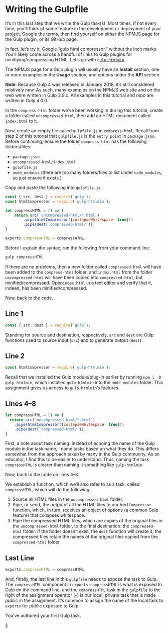# Writing the Gulpfile
It’s in this last step that we write the Gulp task(s). Most times, if not every time, you’ll think of some feature in the development or deployment of your project, Google the terms, then find yourself on either the NPMJS page for the Gulp plugin, or its GitHub page.

In fact, let’s try it. Google “gulp html compressor,” without the inch marks. You’ll likely come across a handful of links to Gulp plugins for minifiying/compressing HTML. Let’s go with [`gulp-htmlmin`](https://www.npmjs.com/package/gulp-htmlmin).

The NPMJS page for a Gulp plugin will usually have an **Install** section, one or more examples in the **Usage** section, and options under the **API** section.

**Note**: Because Gulp 4 was released in January 2018, it’s still considered relatively new. As such, many examples on the NPMJS web site and on the web were written in Gulp 3.9.x. All examples in this tutorial and repo are written in Gulp 4.0.0.

In the `compress-html` folder we’ve been working in during this tutorial, create a folder called `uncompressed-html`, then add an HTML document called `index.html` to it.

Now, create an empty file called `gulpfile.js` in `compress-html`. Recall from step 2 of this tutorial that `gulpfile.js` is the `entry point` in `package.json`. Before continuing, ensure the folder `compress-html` has the following folders/files:
* `package.json`
* `uncompressed-html/index.html`
* `gulpfile.js`
* `node_modules` (there are too many folders/files to list under `node_modules`, so just ensure it exists.)

Copy and paste the following into `gulpfile.js`.

```javascript
const { src, dest } = require(`gulp`);
const htmlCompressor = require(`gulp-htmlmin`);

let compressHTML = () => {
    return src(`uncompressed-html/*.html`)
        .pipe(htmlCompressor({collapseWhitespace: true}))
        .pipe(dest(`compressed-html/`));
}

exports.compressHTML = compressHTML;
```

Before I explain the syntax, run the following from your command line:
```bash
gulp compressHTML
```

If there are no problems, then a new folder called `compressed-html` will have been added to the `compress-html` folder, and `index.html` from the folder `uncompressed-html` will have been copied into `compressed-html`, but minified/compressed. Open`index.html` in a text editor and verify that it, indeed, has been minified/compressed.

Now, back to the code.

## Line 1
```javascript
const { src, dest } = require(`gulp`);
```

Standing for source and destination, respectively, `src` and `dest` are Gulp functions used to source input (`src`) and to generate output (`dest`).

## Line 2
```javascript
const htmlCompressor = require(`gulp-htmlmin`);
```

Recall that we installed the Gulp module/plug-in earlier by running `npm i -D gulp-htmlmin`, which installed `gulp-htmlmin` into the `node_modules` folder. This assignment gives us access to `gulp-htmlmin`’s features.

## Lines 4–8
```javascript
let compressHTML = () => {
  return src(`uncompressed-html/*.html`)
    .pipe(htmlCompressor({collapseWhitespace: true}))
    .pipe(dest(`compressed-html/`));
}
```

First, a note about task naming. Instead of echoing the name of the Gulp module in the task name, I name tasks based on what they do. This differs somewhat from the approach taken by many in the Gulp community. As an educator, I find this to be easier to understand. Thus, naming the task `compressHTML` is clearer than naming it something like `gulp-htmlmin`.

Now, back to the code on lines 4–8.

We establish a function, which we’ll also refer to as a task, called `compressHTML`, which will do the following:
1. Source  all HTML files in the `uncompressed-html` folder.
2. Pipe, or send,  the outputof all the HTML files  to our `htmlCompressor` function, which, in turn, receives an object of options (a common Gulp feature) that collapses whitespace.
3. Pipe the compressed HTML files, which are copies of the original files in the `uncompressed-html` folder, to the final destination: the  `compressed-html` folder. If the folder doesn’t exist, the `dest` function will create it; the compressed files retain the names of the original files copied from the `compressed-html` folder.

## Last Line
```javascript
exports.compressHTML = compressHTML;
```

And, finally, the last line in this `gulpfile` needs to expose the task to Gulp. The `compressHTML` component in `exports.compressHTML` is what is exposed to Gulp on the command line, and the `compressHTML` task in the `gulpfile` to the right of the assignment operator (`=`) is our local, private task that is made public in the assignment. It’s common to assign the name of the local task to `exports` for public exposure to Gulp.

You’ve authored your first Gulp task.

§
